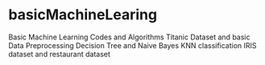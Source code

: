# basicMachineLearing
Basic Machine Learning Codes and Algorithms
Titanic Dataset and basic Data Preprocessing
Decision Tree and Naive Bayes
KNN classification IRIS dataset and restaurant dataset



